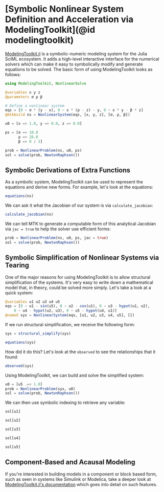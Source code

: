 # [Symbolic Nonlinear System Definition and Acceleration via ModelingToolkit](@id modelingtoolkit)

[ModelingToolkit.jl](https://docs.sciml.ai/ModelingToolkit/dev/) is a symbolic-numeric
modeling system for the Julia SciML ecosystem. It adds a high-level interactive interface
for the numerical solvers which can make it easy to symbolically modify and generate
equations to be solved. The basic form of using ModelingToolkit looks as follows:

```julia
using ModelingToolkit, NonlinearSolve

@variables x y z
@parameters σ ρ β

# Define a nonlinear system
eqs = [0 ~ σ * (y - x), 0 ~ x * (ρ - z) - y, 0 ~ x * y - β * z]
@mtkbuild ns = NonlinearSystem(eqs, [x, y, z], [σ, ρ, β])

u0 = [x => 1.0, y => 0.0, z => 0.0]

ps = [σ => 10.0
      ρ => 26.0
      β => 8 / 3]

prob = NonlinearProblem(ns, u0, ps)
sol = solve(prob, NewtonRaphson())
```

## Symbolic Derivations of Extra Functions

As a symbolic system, ModelingToolkit can be used to represent the equations and derive new
forms. For example, let's look at the equations:

```julia
equations(ns)
```

We can ask it what the Jacobian of our system is via `calculate_jacobian`:

```julia
calculate_jacobian(ns)
```

We can tell MTK to generate a computable form of this analytical Jacobian via `jac = true`
to help the solver use efficient forms:

```julia
prob = NonlinearProblem(ns, u0, ps, jac = true)
sol = solve(prob, NewtonRaphson())
```

## Symbolic Simplification of Nonlinear Systems via Tearing

One of the major reasons for using ModelingToolkit is to allow structural simplification of
the systems. It's very easy to write down a mathematical model that, in theory, could be
solved more simply. Let's take a look at a quick system:

```julia
@variables u1 u2 u3 u4 u5
eqs = [0 ~ u1 - sin(u5), 0 ~ u2 - cos(u1), 0 ~ u3 - hypot(u1, u2),
    0 ~ u4 - hypot(u2, u3), 0 ~ u5 - hypot(u4, u1)]
@named sys = NonlinearSystem(eqs, [u1, u2, u3, u4, u5], [])
```

If we run structural simplification, we receive the following form:

```julia
sys = structural_simplify(sys)
```

```julia
equations(sys)
```

How did it do this? Let's look at the `observed` to see the relationships that it found:

```julia
observed(sys)
```

Using ModelingToolkit, we can build and solve the simplified system:

```julia
u0 = [u5 .=> 1.0]
prob = NonlinearProblem(sys, u0)
sol = solve(prob, NewtonRaphson())
```

We can then use symbolic indexing to retrieve any variable:

```julia
sol[u1]
```

```julia
sol[u2]
```

```julia
sol[u3]
```

```julia
sol[u4]
```

```julia
sol[u5]
```

## Component-Based and Acausal Modeling

If you're interested in building models in a component or block based form, such as seen in
systems like Simulink or Modelica, take a deeper look at
[ModelingToolkit.jl's documentation](https://docs.sciml.ai/ModelingToolkit/stable/) which
goes into detail on such features.

